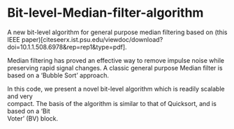 # Bit-level-Median-filter-algorithm
A new bit-level algorithm for general purpose median filtering based on (this IEEE paper)[citeseerx.ist.psu.edu/viewdoc/download?doi=10.1.1.508.6978&rep=rep1&type=pdf].

Median filtering has proved an effective way to  remove impulse noise while preserving rapid 
signal changes. A classic general purpose Median filter is based on a ‘Bubble Sort’ approach.  

In  this  code,  we  present  a  novel  bit-level  algorithm  which  is  readily  scalable  and  very  
compact.  The  basis  of  the  algorithm  is  similar  to  that  of  Quicksort,  and  is  based  on  a  ‘Bit  
Voter’  (BV)  block. 
